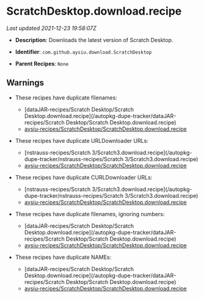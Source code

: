 # ScratchDesktop.download.recipe

_Last updated 2021-12-23 19:58:07Z_

- **Description**: Downloads the latest version of Scratch Desktop.

- **Identifier**: `com.github.aysiu.download.ScratchDesktop`

- **Parent Recipes**: `None`

## Warnings

- These recipes have duplicate filenames:
    - [dataJAR-recipes/Scratch Desktop/Scratch Desktop.download.recipe](/autopkg-dupe-tracker/dataJAR-recipes/Scratch Desktop/Scratch Desktop.download.recipe)
    - [aysiu-recipes/ScratchDesktop/ScratchDesktop.download.recipe](/autopkg-dupe-tracker/aysiu-recipes/ScratchDesktop/ScratchDesktop.download.recipe)

- These recipes have duplicate URLDownloader URLs:
    - [nstrauss-recipes/Scratch 3/Scratch3.download.recipe](/autopkg-dupe-tracker/nstrauss-recipes/Scratch 3/Scratch3.download.recipe)
    - [aysiu-recipes/ScratchDesktop/ScratchDesktop.download.recipe](/autopkg-dupe-tracker/aysiu-recipes/ScratchDesktop/ScratchDesktop.download.recipe)

- These recipes have duplicate CURLDownloader URLs:
    - [nstrauss-recipes/Scratch 3/Scratch3.download.recipe](/autopkg-dupe-tracker/nstrauss-recipes/Scratch 3/Scratch3.download.recipe)
    - [aysiu-recipes/ScratchDesktop/ScratchDesktop.download.recipe](/autopkg-dupe-tracker/aysiu-recipes/ScratchDesktop/ScratchDesktop.download.recipe)

- These recipes have duplicate filenames, ignoring numbers:
    - [dataJAR-recipes/Scratch Desktop/Scratch Desktop.download.recipe](/autopkg-dupe-tracker/dataJAR-recipes/Scratch Desktop/Scratch Desktop.download.recipe)
    - [aysiu-recipes/ScratchDesktop/ScratchDesktop.download.recipe](/autopkg-dupe-tracker/aysiu-recipes/ScratchDesktop/ScratchDesktop.download.recipe)

- These recipes have duplicate NAMEs:
    - [dataJAR-recipes/Scratch Desktop/Scratch Desktop.download.recipe](/autopkg-dupe-tracker/dataJAR-recipes/Scratch Desktop/Scratch Desktop.download.recipe)
    - [aysiu-recipes/ScratchDesktop/ScratchDesktop.download.recipe](/autopkg-dupe-tracker/aysiu-recipes/ScratchDesktop/ScratchDesktop.download.recipe)